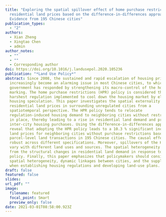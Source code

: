 ```yaml
---
title: "Exploring the spatial spillover effect of home purchase restrictions on
  residential land prices based on the difference-in-differences approach:
  Evidence from 195 Chinese cities"
publication_types:
  - "2"
authors:
  - Xian Zheng
  - Xingtao Chen
  - admin
author_notes:
  - ""
  - ""
  - Corresponding author
doi: https://doi.org/10.1016/j.landusepol.2020.105236
publication: "*Land Use Policy*"
abstract: Since 2008, the sustained and rapid escalation of housing prices has
  increasingly become an alarming issue in most Chinese cities, to which the
  government has responded by strengthening its macro-control of the housing
  marking. The home purchase restrictions (HPR) policy is considered the
  harshest regulation implemented to cool down the housing market by eliminating
  housing speculation. This paper investigates the spatial externality of HPR on
  residential land prices in surrounding unregulated cities from a
  spatiotemporal perspective. The HPR policy tends to relocate
  regulation-induced housing demand to neighboring cities without restrictions
  in place, thereby leading to a rise in residential land demand and prices via
  inter-city housing purchases. Using the difference-in-differences approach, we
  reveal that adopting the HPR policy leads to a 10.3 % significant increase in
  land prices for neighboring cities without purchase restrictions based on
  parcel-level land transactions in 195 Chinese cities. The causal effects are
  robust across different specifications. Moreover, spillovers of the HPR policy
  vary with different land uses and sources. The spatial heterogeneity arises
  from the structural changes in residential land demand in response to the HPR
  policy. Finally, this paper emphasizes that policymakers should consider the
  spatial heterogeneity, dynamic linkages between cities, and the supply side
  when establishing housing regulations and developing land-use plans.
draft: false
featured: false
slides: 
url_pdf: ""
image:
  filename: featured
  focal_point: Smart
  preview_only: false
date: 2021-03-01T08:58:00.923Z
---
```

